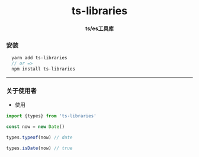 
<h1 align="center">ts-libraries </h1>
<h4 align="center" >ts/es工具库</h4>

### 安装

```javascript
  yarn add ts-libraries
  // or =>
  npm install ts-libraries

```

---

### 关于使用者

- 使用

```javascript
import {types} from 'ts-libraries'

const now = new Date()

types.typeof(now) // date

types.isDate(now) // true
```
